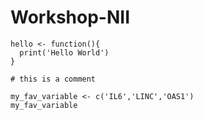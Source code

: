 # Workshop-NII


```{R Basics}
hello <- function(){
  print('Hello World')
}

# this is a comment

my_fav_variable <- c('IL6','LINC','OAS1')
my_fav_variable


````
